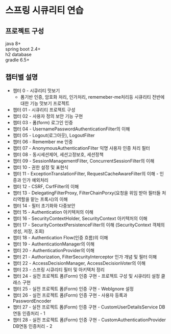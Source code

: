 # 스프링 시큐리티 연습

## 프로젝트 구성
java 8+  
spring boot 2.4+  
h2 database  
gradle 6.5+
## 챕터별 설명
- 챕터 0 - 시큐리티 맛보기
  - 폼기반 인증, 암호화 처리, 인가처리, rememeber-me처리등 시큐리티 전반에 대한 기능 맛보기 프로젝트  
- 챕터 01 - 시큐리티 프로젝트 구성
- 챕터 02 - 사용자 정의 보안 기능 구현
- 챕터 03 - 폼(form) 로그인 인증
- 챕터 04 - UsernamePasswordAuthenticationFilter의 이해
- 챕터 05 - Logout(로그아웃), LogoutFilter
- 챕터 06 - Remember me 인증
- 챕터 07 - AnonymousAuthenticationFilter 익명 사용자 인증 처리 필터
- 챕터 08 - 동시세션제어, 세션고정보호, 세션정책
- 챕터 09 - SessionManagementFilter, ConcurrentSessionFilter의 이해
- 챕터 10 - 권한 설정 및 표현식
- 챕터 11 - ExceptionTranslationFilter, RequestCacheAwareFilter의 이해 - 인증과 인가 예외처리
- 챕터 12 - CSRF, CsrfFilter의 이해
- 챕터 13 - DelegatingFilterProxy, FilterChainPorxy(요청을 위임 받아 필터들 처리역할을 맡는 프록시)의 이해
- 챕터 14 - 필터 초기화와 다중보안
- 챕터 15 - Authentication 아키텍처의 이해
- 챕터 16 - SecurityContextHolder, SecurityContext 아키텍처의 이해
- 챕터 17 - SecurityContextPersistenceFilter의 이해 (SecurityContext 객체의 생성, 저장, 조회)
- 챕터 18 - Authentication Flow(인증 흐름)의 이해
- 챕터 19 - AuthenticationManager의 이해
- 챕터 20 - AuthenticationProvider의 이해
- 챕터 21 - Authorization, FilterSecurityInterceptor 인가 개념 및 필터 이해
- 챕터 22 - AccessDecisionManager, AccessDecisionVoter의 이해
- 챕터 23 - 스프링 시큐리티 필터 및 아키텍처 정리
- 챕터 24 - 실전 프로젝트 폼(Form) 인증 구현 - 프로젝트 구성 및 시큐리티 설정 클래스 구현
- 챕터 25 - 실전 프로젝트 폼(Form) 인증 구현 - WebIgnore 설정
- 챕터 26 - 실전 프로젝트 폼(Form) 인증 구현 - 사용자 등록과 PasswordEncoder
- 챕터 27 - 실전 프로젝트 폼(Form) 인증 구현 - CustomUserDetailsService DB연동 인증처리 - 1
- 챕터 28 - 실전 프로젝트 폼(Form) 인증 구현 - CustomAuthenticationProvider DB연동 인증처리 - 2
